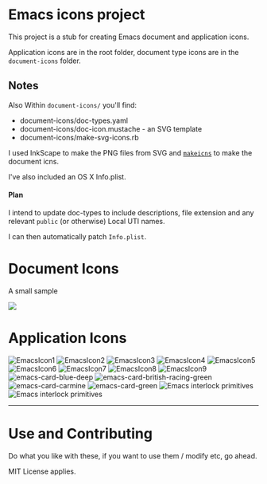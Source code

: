 # Emacs icons project

This project is a stub for creating Emacs document and application
icons.

Application icons are in the root folder, document type icons are in
the `document-icons` folder.

## Notes

Also Within `document-icons/` you'll find:

  * document-icons/doc-types.yaml
  * document-icons/doc-icon.mustache - an SVG template 
  * document-icons/make-svg-icons.rb
  
I used InkScape to make the PNG files from SVG and [`makeicns`](https://bitbucket.org/mkae/makeicns) to make the
document icns.

I've also included an OS X Info.plist. 

#### Plan

I intend to update doc-types to include descriptions, file extension
and any relevant `public` (or otherwise) Local UTI names. 

I can then automatically patch `Info.plist`.

# Document Icons

A small sample

![](https://github.com/jasonm23/emacs-icons-project/raw/master/doc-icons.png)

# Application Icons

![EmacsIcon1](https://github.com/jasonm23/emacs-icons-project/raw/master/thumb/EmacsIcon1.png) ![EmacsIcon2](https://github.com/jasonm23/emacs-icons-project/raw/master/thumb/EmacsIcon2.png) ![EmacsIcon3](https://github.com/jasonm23/emacs-icons-project/raw/master/thumb/EmacsIcon3.png) ![EmacsIcon4](https://github.com/jasonm23/emacs-icons-project/raw/master/thumb/EmacsIcon4.png) ![EmacsIcon5](https://github.com/jasonm23/emacs-icons-project/raw/master/thumb/EmacsIcon5.png) ![EmacsIcon6](https://github.com/jasonm23/emacs-icons-project/raw/master/thumb/EmacsIcon6.png) ![EmacsIcon7](https://github.com/jasonm23/emacs-icons-project/raw/master/thumb/EmacsIcon7.png) ![EmacsIcon8](https://github.com/jasonm23/emacs-icons-project/raw/master/thumb/EmacsIcon8.png) ![EmacsIcon9](https://github.com/jasonm23/emacs-icons-project/raw/master/thumb/EmacsIcon9.png) ![emacs-card-blue-deep](https://github.com/jasonm23/emacs-icons-project/raw/master/thumb/emacs-card-blue-deep.png) ![emacs-card-british-racing-green](https://github.com/jasonm23/emacs-icons-project/raw/master/thumb/emacs-card-british-racing-green.png) ![emacs-card-carmine](https://github.com/jasonm23/emacs-icons-project/raw/master/thumb/emacs-card-carmine.png) ![emacs-card-green](https://github.com/jasonm23/emacs-icons-project/raw/master/thumb/emacs-card-green.png) ![Emacs interlock primitives](https://github.com/jasonm23/emacs-icons-project/raw/master/thumb/emacs-interlock-v1.png) ![Emacs interlock primitives](https://github.com/jasonm23/emacs-icons-project/raw/master/thumb/emacs-interlock-v2.png)

--- 

# Use and Contributing

Do what you like with these, if you want to use them / modify etc, go
ahead.

MIT License applies.

